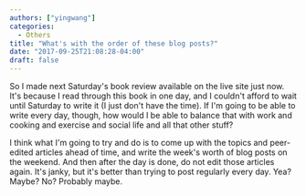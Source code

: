 ```yaml
---
authors: ["yingwang"]
categories:
  - Others
title: "What's with the order of these blog posts?"
date: "2017-09-25T21:08:28-04:00"
draft: false
---
```


So I made next Saturday's book review available on the live site just now. It's because I read through this book in one day, and I couldn't afford to wait until Saturday to write it (I just don't have the time). If I'm going to be able to write every day, though, how would I be able to balance that with work and cooking and exercise and social life and all that other stuff?

I think what I'm going to try and do is to come up with the topics and peer-edited articles ahead of time, and write the week's worth of blog posts on the weekend. And then after the day is done, do not edit those articles again. It's janky, but it's better than trying to post regularly every day. Yea? Maybe? No? Probably maybe.
